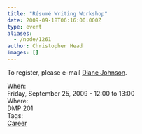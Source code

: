 ```yaml
---
title: "Résumé Writing Workshop"
date: 2009-09-18T06:16:00.000Z
type: event
aliases:
  - /node/1261
author: Christopher Head
images: []
---
```


<div class="field field-name-body field-type-text-with-summary field-label-hidden"><div class="field-items"><div class="field-item even"><p>To register, please e-mail <a href="/cdn-cgi/l/email-protection#513538303f343b3e391132227f2433327f3230">Diane Johnson</a>.</p>
</div></div></div><div class="field field-name-field-dates field-type-datetime field-label-above"><div class="field-label">When:&#xA0;</div><div class="field-items"><div class="field-item even"><span class="date-display-single">Friday, September 25, 2009 - <span class="date-display-range"><span class="date-display-start">12:00</span> to <span class="date-display-end">13:00</span></span></span></div></div></div><div class="field field-name-field-location field-type-text field-label-above"><div class="field-label">Where:&#xA0;</div><div class="field-items"><div class="field-item even">DMP 201</div></div></div>    <footer>
    <div class="field field-name-field-tags field-type-taxonomy-term-reference field-label-above"><div class="field-label">Tags:&#xA0;</div><div class="field-items"><div class="field-item even"><a href="/career">Career</a></div></div></div>      </footer>
